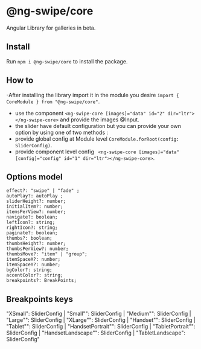 # @ng-swipe/core

Angular Library for galleries in beta.

## Install

Run `npm i @ng-swipe/core` to install the package. 

## How to

 -After installing the library import it in the module you desire `import { CoreModule } from "@ng-swipe/core"`.
 - use the component `<ng-swipe-core [images]="data" id="2" dir="ltr"></ng-swipe-core>` and provide the images @Input.
 - the slider have default configuration but you can provide your own option by using one of two methods :
  - provide global config at Module level `CoreModule.forRoot(config: SliderConfig)`.
  - provide component level config ` <ng-swipe-core [images]="data" [config]="config" id="1" dir="ltr"></ng-swipe-core>`.
 
##  Options model
  
    effect?: "swipe" | "fade" ;
    autoPlay?: autoPlay ;
    sliderHeight?: number;
    initialItem?: number;
    itemsPerView?: number;
    navigate?: boolean;
    leftIcon?: string;
    rightIcon?: string;
    paginate?: boolean;
    thumbs?: boolean;
    thumbsHeight?: number;
    thumbsPerView?: number;
    thumbsMove?: "item" | "group";
    itemSpaceX?: number;
    itemSpaceY?: number;
    bgColor?: string;
    accentColor?: string;
    breakpoints?: BreakPoints;
    
 ## Breakpoints keys
   "XSmall": SliderConfig | "Small"": SliderConfig | "Medium"": SliderConfig | "Large"": SliderConfig
   | "XLarge"": SliderConfig | "Handset"": SliderConfig | "Tablet"": SliderConfig | "HandsetPortrait"": SliderConfig 
   | "TabletPortrait"": SliderConfig | "HandsetLandscape"": SliderConfig | "TabletLandscape": SliderConfig"
   
